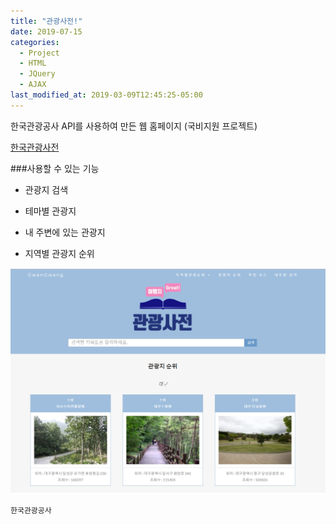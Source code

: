 ```yaml
---
title: "관광사전!"
date: 2019-07-15
categories:
  - Project
  - HTML
  - JQuery
  - AJAX
last_modified_at: 2019-03-09T12:45:25-05:00
---
```


한국관광공사 API를 사용하여 만든 웹 홈페이지 (국비지원 프로젝트)

[한국관광사전](https://jaewoong9302.cafe24.com)

###사용할 수 있는 기능 
+ 관광지 검색
* 테마별 관광지
- 내 주변에 있는 관광지
+ 지역별 관광지 순위 

![관광사전이미지](/images/img1.PNG)

```bash
한국관광공사
```
